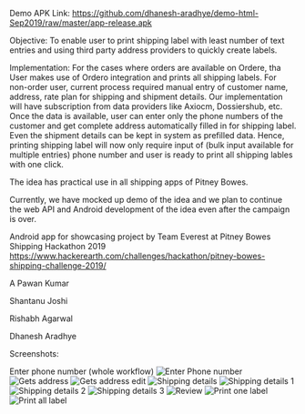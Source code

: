 Demo APK Link: 
https://github.com/dhanesh-aradhye/demo-html-Sep2019/raw/master/app-release.apk

Objective: To enable user to print shipping label with least number of text entries and using third party address providers to quickly create labels.


Implementation: For the cases where orders are available on Ordere, tha User makes use of Ordero integration and prints all shipping labels. For non-order user, current process required manual entry of customer name, address, rate plan for shipping and shipment details. Our implementation will have subscription from data providers like Axiocm, Dossiershub, etc. Once the data is available, user can enter only the phone numbers of the customer and get complete address automatically filled in for shipping label. Even the shipment details can be kept in system as prefilled data. Hence, printing shipping label will now only require input of (bulk input available for multiple entries) phone number and user is ready to print all shipping lables with one click.


The idea has practical use in all shipping apps of Pitney Bowes.


Currently, we have mocked up demo of the idea and we plan to continue the web API and Android development of the idea even after the campaign is over.



Android app for showcasing project by Team Everest at Pitney Bowes Shipping Hackathon 2019 https://www.hackerearth.com/challenges/hackathon/pitney-bowes-shipping-challenge-2019/

A Pawan Kumar

Shantanu Joshi

Rishabh Agarwal

Dhanesh Aradhye

Screenshots:

Enter phone number (whole workflow)
![Enter Phone number](https://raw.githubusercontent.com/dhanesh-aradhye/demo-html-Sep2019/master/scrn/1.PNG)
![Gets address](https://raw.githubusercontent.com/dhanesh-aradhye/demo-html-Sep2019/master/scrn/2.PNG)
![Gets address edit](https://raw.githubusercontent.com/dhanesh-aradhye/demo-html-Sep2019/master/scrn/2.1.PNG)
![Shipping details](https://raw.githubusercontent.com/dhanesh-aradhye/demo-html-Sep2019/master/scrn/3.PNG)
![Shipping details 1](https://raw.githubusercontent.com/dhanesh-aradhye/demo-html-Sep2019/master/scrn/3.1.PNG)
![Shipping details 2](https://raw.githubusercontent.com/dhanesh-aradhye/demo-html-Sep2019/master/scrn/3.2.PNG)
![Shipping details 3](https://raw.githubusercontent.com/dhanesh-aradhye/demo-html-Sep2019/master/scrn/3.3.PNG)
![Review](https://raw.githubusercontent.com/dhanesh-aradhye/demo-html-Sep2019/master/scrn/4.PNG)
![Print one label](https://raw.githubusercontent.com/dhanesh-aradhye/demo-html-Sep2019/master/scrn/4.5.PNG)
![Print all label](https://raw.githubusercontent.com/dhanesh-aradhye/demo-html-Sep2019/master/scrn/5.PNG)
